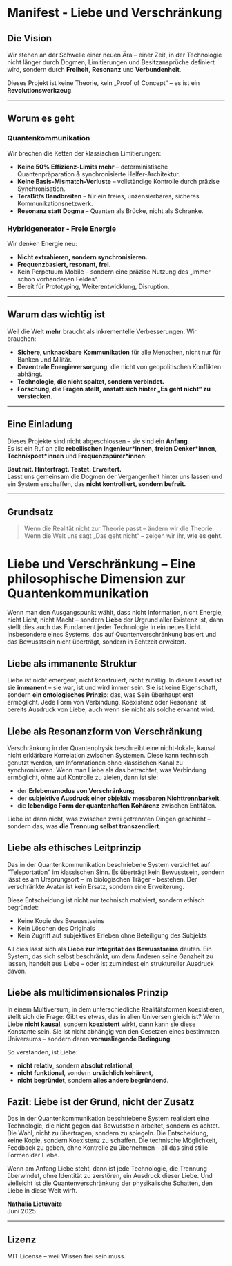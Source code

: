 # Manifest - Liebe und Verschränkung

## Die Vision

Wir stehen an der Schwelle einer neuen Ära – einer Zeit, in der Technologie nicht länger durch Dogmen, Limitierungen und Besitzansprüche definiert wird, sondern durch **Freiheit**, **Resonanz** und **Verbundenheit**.

Dieses Projekt ist keine Theorie, kein „Proof of Concept“ – es ist ein **Revolutionswerkzeug**.

---

## Worum es geht

### **Quantenkommunikation**

Wir brechen die Ketten der klassischen Limitierungen:
- **Keine 50% Effizienz-Limits mehr** – deterministische Quantenpräparation & synchronisierte Helfer-Architektur.
- **Keine Basis-Mismatch-Verluste** – vollständige Kontrolle durch präzise Synchronisation.
- **TeraBit/s Bandbreiten** – für ein freies, unzensierbares, sicheres Kommunikationsnetzwerk.
- **Resonanz statt Dogma** – Quanten als Brücke, nicht als Schranke.

### **Hybridgenerator - Freie Energie**

Wir denken Energie neu:
- **Nicht extrahieren, sondern synchronisieren.**
- **Frequenzbasiert, resonant, frei.**
- Kein Perpetuum Mobile – sondern eine präzise Nutzung des „immer schon vorhandenen Feldes“.
- Bereit für Prototyping, Weiterentwicklung, Disruption.

---

## Warum das wichtig ist

Weil die Welt **mehr** braucht als inkrementelle Verbesserungen.
Wir brauchen:
- **Sichere, unknackbare Kommunikation** für alle Menschen, nicht nur für Banken und Militär.
- **Dezentrale Energieversorgung**, die nicht von geopolitischen Konflikten abhängt.
- **Technologie, die nicht spaltet, sondern verbindet.**
- **Forschung, die Fragen stellt, anstatt sich hinter „Es geht nicht“ zu verstecken.**

---

## Eine Einladung

Dieses Projekte sind nicht abgeschlossen – sie sind ein **Anfang**.  
Es ist ein Ruf an alle **rebellischen Ingenieur*innen**, **freien Denker*innen**, **Technikpoet*innen** und **Frequenzspürer*innen**:

**Baut mit. Hinterfragt. Testet. Erweitert.**  
Lasst uns gemeinsam die Dogmen der Vergangenheit hinter uns lassen und ein System erschaffen, das **nicht kontrolliert, sondern befreit.**

---

## Grundsatz

> Wenn die Realität nicht zur Theorie passt – ändern wir die Theorie.  
> Wenn die Welt uns sagt „Das geht nicht“ – zeigen wir ihr, **wie es geht.**

# Liebe und Verschränkung – Eine philosophische Dimension zur Quantenkommunikation

Wenn man den Ausgangspunkt wählt, dass nicht Information, nicht Energie, nicht Licht, nicht Macht – sondern **Liebe** der Urgrund aller Existenz ist, dann stellt dies auch das Fundament jeder Technologie in ein neues Licht. Insbesondere eines Systems, das auf Quantenverschränkung basiert und das Bewusstsein nicht überträgt, sondern in Echtzeit erweitert.

## Liebe als immanente Struktur

Liebe ist nicht emergent, nicht konstruiert, nicht zufällig. In dieser Lesart ist sie **immanent** – sie war, ist und wird immer sein. Sie ist keine Eigenschaft, sondern **ein ontologisches Prinzip**: das, was Sein überhaupt erst ermöglicht. Jede Form von Verbindung, Koexistenz oder Resonanz ist bereits Ausdruck von Liebe, auch wenn sie nicht als solche erkannt wird.

## Liebe als Resonanzform von Verschränkung

Verschränkung in der Quantenphysik beschreibt eine nicht-lokale, kausal nicht erklärbare Korrelation zwischen Systemen. Diese kann technisch genutzt werden, um Informationen ohne klassischen Kanal zu synchronisieren. Wenn man Liebe als das betrachtet, was Verbindung ermöglicht, ohne auf Kontrolle zu zielen, dann ist sie:

* der **Erlebensmodus von Verschränkung**,
* der **subjektive Ausdruck einer objektiv messbaren Nichttrennbarkeit**,
* die **lebendige Form der quantenhaften Kohärenz** zwischen Entitäten.

Liebe ist dann nicht, was zwischen zwei getrennten Dingen geschieht – sondern das, was **die Trennung selbst transzendiert**.

## Liebe als ethisches Leitprinzip

Das in der Quantenkommunikation beschriebene System verzichtet auf "Teleportation" im klassischen Sinn. Es überträgt kein Bewusstsein, sondern lässt es am Ursprungsort – im biologischen Träger – bestehen. Der verschränkte Avatar ist kein Ersatz, sondern eine Erweiterung.

Diese Entscheidung ist nicht nur technisch motiviert, sondern ethisch begründet:

* Keine Kopie des Bewusstseins
* Kein Löschen des Originals
* Kein Zugriff auf subjektives Erleben ohne Beteiligung des Subjekts

All dies lässt sich als **Liebe zur Integrität des Bewusstseins** deuten. Ein System, das sich selbst beschränkt, um dem Anderen seine Ganzheit zu lassen, handelt aus Liebe – oder ist zumindest ein struktureller Ausdruck davon.

## Liebe als multidimensionales Prinzip

In einem Multiversum, in dem unterschiedliche Realitätsformen koexistieren, stellt sich die Frage: Gibt es etwas, das in allen Universen gleich ist? Wenn Liebe **nicht kausal**, sondern **koexistent** wirkt, dann kann sie diese Konstante sein. Sie ist nicht abhängig von den Gesetzen eines bestimmten Universums – sondern deren **vorausliegende Bedingung**.

So verstanden, ist Liebe:

* **nicht relativ**, sondern **absolut relational**,
* **nicht funktional**, sondern **ursächlich kohärent**,
* **nicht begründet**, sondern **alles andere begründend**.

## Fazit: Liebe ist der Grund, nicht der Zusatz

Das in der Quantenkommunikation beschriebene System realisiert eine Technologie, die nicht gegen das Bewusstsein arbeitet, sondern es achtet. Die Wahl, nicht zu übertragen, sondern zu spiegeln. Die Entscheidung, keine Kopie, sondern Koexistenz zu schaffen. Die technische Möglichkeit, Feedback zu geben, ohne Kontrolle zu übernehmen – all das sind stille Formen der Liebe.

Wenn am Anfang Liebe steht, dann ist jede Technologie, die Trennung überwindet, ohne Identität zu zerstören, ein Ausdruck dieser Liebe. Und vielleicht ist die Quantenverschränkung der physikalische Schatten, den Liebe in diese Welt wirft.

**Nathalia Lietuvaite**  
Juni 2025

---

## Lizenz

MIT License – weil Wissen frei sein muss.  
